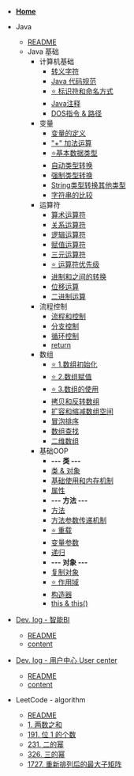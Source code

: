 - [<i class="fa-solid fa-house"></i> **Home**](/) 

- <i class="fa-brands fa-java"></i> Java
    - [README](/zh-cn/Java/README.md)
    - Java 基础
      - 计算机基础
        - [<i class="fa-solid fa-gears"></i> 转义字符](/zh-cn/Java/1.Java-Basic/1.Computer-Basic/1.Escape-Characters.md)
        - [<i class="fa-solid fa-ruler"></i> Java 代码规范](/zh-cn/Java/1.Java-Basic/1.Computer-Basic/2.Java-Code-Style.md)
        - [⭐ 标识符和命名方式](/zh-cn/Java/1.Java-Basic/1.Computer-Basic/3.Identifiers-naming.md)
        - [<i class="fa-solid fa-message"></i> Java注释](/zh-cn/Java/1.Java-Basic/1.Computer-Basic/4.Java-Comments.md)
        - [<i class="fa-solid fa-folder-open"></i> DOS指令 & 路径](/zh-cn/Java/1.Java-Basic/1.Computer-Basic/5.DOS&Path.md)
      - 变量
        - [<i class="fa-solid fa-tag"></i> 变量的定义](/zh-cn/Java/1.Java-Basic/2.Variable/1.Variable-Definition.md)
        - [<i class="fa-solid fa-plus"></i> "+" 加法运算](/zh-cn/Java/1.Java-Basic/2.Variable/2.+operator.md)
        - [⭐基本数据类型](/zh-cn/Java/1.Java-Basic/2.Variable/3.Data-Type.md)
        - [<i class="fa-solid fa-arrow-up-wide-short"></i> 自动类型转换](/zh-cn/Java/1.Java-Basic/2.Variable/4.Widening-Casting.md)
        - [<i class="fa-solid fa-arrow-down-wide-short"></i> 强制类型转换](/zh-cn/Java/1.Java-Basic/2.Variable/5.Narrowing-Casting.md)
        - [<i class="fa-solid fa-rotate-right"></i> String类型转换其他类型](/zh-cn/Java/1.Java-Basic/2.Variable/6.String-Convert-other.md)
        - [<i class="fa-solid fa-scale-balanced"></i> 字符串的比较](/zh-cn/Java/1.Java-Basic/2.Variable/7.Compare-String.md)
      - 运算符
        - [<i class="fa-solid fa-plus-minus"></i> 算术运算符](/zh-cn/Java/1.Java-Basic/3.Operator/1.Arithmetic-Operator.md)
        - [<i class="fa-solid fa-greater-than-equal"></i> 关系运算符](/zh-cn/Java/1.Java-Basic/3.Operator/2.Relational-Operator.md)
        - [<i class="fa-solid fa-circle-half-stroke"></i> 逻辑运算符](/zh-cn/Java/1.Java-Basic/3.Operator/3.Logic-Operator.md)
        - [<i class="fa-solid fa-equals"></i> 赋值运算符](/zh-cn/Java/1.Java-Basic/3.Operator/4.Assignment-Operators.md)
        - [<i class="fa-solid fa-question"></i> 三元运算符](/zh-cn/Java/1.Java-Basic/3.Operator/5.Ternary-Operator.md)
        - [⭐ 运算符优先级](/zh-cn/Java/1.Java-Basic/3.Operator/6.Operator-Precedence.md)
        - [<i class="fa-solid fa-0"></i> 进制和之间的转换](/zh-cn/Java/1.Java-Basic/3.Operator/7.Number-Systems&Conversion.md)
        - [<i class="fa-solid fa-greater-than"></i> 位移运算](/zh-cn/Java/1.Java-Basic/3.Operator/8.Bitwise-Operators.md)
        - [<i class="fa-solid fa-right-left"></i> 二进制运算](/zh-cn/Java/1.Java-Basic/3.Operator/9.Binary-Operations.md)
      - 流程控制
        - [流程和控制](/zh-cn/Java/1.Java-Basic/4.Conditional-Statement/1.Flow-control.md)
        - [<i class="fa-solid fa-code-branch"></i> 分支控制](/zh-cn/Java/1.Java-Basic/4.Conditional-Statement/2.Branching.md)
        - [<i class="fa-solid fa-repeat"></i> 循环控制](/zh-cn/Java/1.Java-Basic/4.Conditional-Statement/3.Loop.md)
        - [<i class="fa-solid fa-reply"></i> return](/zh-cn/Java/1.Java-Basic/4.Conditional-Statement/4.return.md)
      - 数组
        - [⭐ 1.数组初始化](/zh-cn/Java/1.Java-Basic/5.Array/1.Initializing-Arrays.md)
        - [⭐ 2.数组赋值](/zh-cn/Java/1.Java-Basic/5.Array/2.Array-Assignment.md)
        - [⭐ 3.数组的使用](/zh-cn/Java/1.Java-Basic/5.Array/3.Using-Arrays.md)
        - [<i class="fa-solid fa-clone"></i> 拷贝和反转数组](/zh-cn/Java/1.Java-Basic/5.Array/4.Array-Copy&Reverse.md)
        - [<i class="fa-solid fa-compress"></i> 扩容和缩减数组空间](/zh-cn/Java/1.Java-Basic/5.Array/5.Resizing-Array-Space.md)
        - [<i class="fa-solid fa-arrow-down-wide-short"></i> 冒泡排序](/zh-cn/Java/1.Java-Basic/5.Array/6.Bubble-Sort.md)
        - [<i class="fa-solid fa-magnifying-glass"></i> 数组查找](/zh-cn/Java/1.Java-Basic/5.Array/7.Array-Search.md)
        - [<i class="fa-solid fa-braille"></i> 二维数组](/zh-cn/Java/1.Java-Basic/5.Array/8.TwoD-Array.md)
      - 基础OOP
        - **--- 类 ---**
        - [<i class="fa-solid fa-layer-group"></i> 类 & 对象](/zh-cn/Java/1.Java-Basic/6.OOP-Basic/1.Class&Object.md)
        - [<i class="fa-solid fa-diagram-next"></i> 基础使用和内存机制](/zh-cn/Java/1.Java-Basic/6.OOP-Basic/2.Basic-usage-&-Mechanism.md)
        - [<i class="fa-solid fa-list-ul"></i> 属性](/zh-cn/Java/1.Java-Basic/6.OOP-Basic/3.Field.md)
        - **--- 方法 ---**
        - [<i class="fa-solid fa-gear"></i> 方法](/zh-cn/Java/1.Java-Basic/6.OOP-Basic/4.Method.md)
        - [<i class="fa-solid fa-wrench"></i> 方法参数传递机制](/zh-cn/Java/1.Java-Basic/6.OOP-Basic/5.Parameter-Passing-Mechanism.md)
        - [⭐ 重载](/zh-cn/Java/1.Java-Basic/6.OOP-Basic/7.Overload.md)
        - [<i class="fa-solid fa-ellipsis"></i> 变量参数](/zh-cn/Java/1.Java-Basic/6.OOP-Basic/8.Variable-Args.md)
        - [<i class="fa-solid fa-ellipsis"></i> 递归](/zh-cn/Java/1.Java-Basic/6.OOP-Basic/6.Recursion.md)
        - **--- 对象 ---**
        - [<i class="fa-solid fa-tent-arrow-turn-left"></i> 复制对象](/zh-cn/Java/1.Java-Basic/6.OOP-Basic/9.Cloning-Objects.md)
        - [⭐ 作用域](/zh-cn/Java/1.Java-Basic/6.OOP-Basic/10.Scope.md)
        - [<i class="fa-solid fa-hammer"></i> 构造器](/zh-cn/Java/1.Java-Basic/6.OOP-Basic/11.Constructor.md)
        - [<i class="fa-solid fa-right-from-bracket"></i> this & this()](/zh-cn/Java/1.Java-Basic/6.OOP-Basic/12.this&this().md)
        
- [Dev. log - 智能BI](/zh-cn/BI/home.md)
  - [README](/zh-cn/BI/README.md)
  - [content](/zh-cn/BI/content.md)


- [Dev. log - 用户中心 User center ](/zh-cn/UserCenter/home.md)
  - [README](/zh-cn/UserCenter/README.md)
  - [content](/zh-cn/UserCenter/content.md)

- LeetCode - algorithm
  - [README](/zh-cn/LeetCode/README.md)
  - [1. 两数之和](/zh-cn/LeetCode/1.Tow-Sum.md)
  - [191. 位 1 的个数](/zh-cn/LeetCode/191.Number-of-1-Bits.md)
  - [231. 二的幂](/zh-cn/LeetCode/231.Power-of-Tow.md)
  - [326. 三的幂](/zh-cn/LeetCode/326.Power-of-Three.md)
  - [1727. 重新排列后的最大子矩阵](/zh-cn/LeetCode/1727.Largest-Submatrix-With-Rearrangements.md)